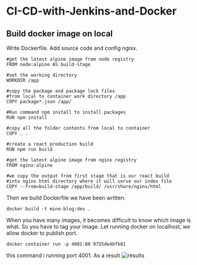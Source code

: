 # CI-CD-with-Jenkins-and-Docker

## Build docker image on local
Write Dockerfile. Add source code and config ngnix.
```
#get the latest alpine image from node registry
FROM node:alpine AS build-stage

#set the working directory
WORKDIR /app

#copy the package and package lock files
#from local to container work directory /app
COPY package*.json /app/

#Run command npm install to install packages
RUN npm install

#copy all the folder contents from local to container
COPY . .

#create a react production build
RUN npm run build

#get the latest alpine image from nginx registry
FROM nginx:alpine

#we copy the output from first stage that is our react build
#into nginx html directory where it will serve our index file
COPY --from=build-stage /app/build/ /usr/share/nginx/html
```
Then we build Dockerfile we have been written.
```
docker build -t mine-blog:dev .
```
When you have many images, it becomes difficult to know which image is what. So you have to tag your image.
Let running docker on localhost, we allow docker to publish port.
```
docker container run -p 4001:80 9755de4bfb81
```
this command i running port 4001.
As a result
![results](https://github.com/datvo2k/CI-CD-with-Jenkins-and-Docker/pic/localhost_test_docker.png)

